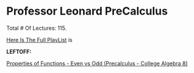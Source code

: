 # Professor Leonard PreCalculus

Total # Of Lectures: 115.

[Here Is The Full PlayList](https://www.youtube.com/playlist?list=PLDesaqWTN6ESsmwELdrzhcGiRhk5DjwLP)
is

**LEFTOFF:**

[Properties of Functions - Even vs Odd (Precalculus - College Algebra 8)](https://www.youtube.com/watch?v=6897XAx3O9Q)
